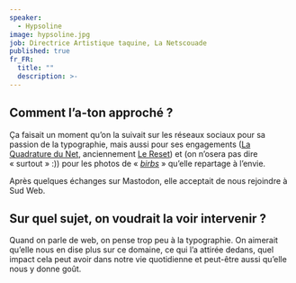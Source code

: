 ```yaml
---
speaker:
  - Hypsoline
image: hypsoline.jpg
job: Directrice Artistique taquine, La Netscouade
published: true
fr_FR:
  title: ""
  description: >-
---
```


## Comment l’a-ton approché ?

Ça faisait un moment qu’on la suivait sur les réseaux sociaux pour sa passion de la typographie, mais aussi pour ses engagements ([La Quadrature du Net](https://www.laquadrature.net), anciennement [Le Reset](https://lereset.org/)) et (on n’osera pas dire « surtout » :)) pour les photos de « [_birbs_](https://twitter.com/AlexTheHonk/status/1095970548566220801) » qu’elle repartage à l’envie.

Après quelques échanges sur Mastodon, elle acceptait de nous rejoindre à Sud Web.

## Sur quel sujet, on voudrait la voir intervenir ?

Quand on parle de web, on pense trop peu à la typographie. On aimerait qu’elle nous en dise plus sur ce domaine, ce qui l’a attirée dedans, quel impact cela peut avoir dans notre vie quotidienne et peut-être aussi qu’elle nous y donne goût.
